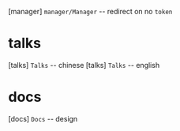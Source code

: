 [manager] `manager/Manager` -- redirect on no `token`

# talks

[talks] `Talks` -- chinese
[talks] `Talks` -- english

# docs

[docs] `Docs` -- design
